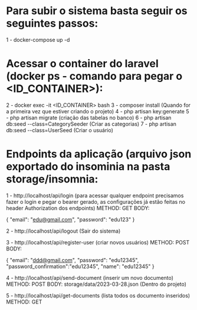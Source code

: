 # Para subir o sistema basta seguir os seguintes passos:

1 - docker-compose up -d

# Acessar o container do laravel (docker ps - comando para pegar o <ID_CONTAINER>):

2 - docker exec -it <ID_CONTAINER> bash
3 - composer install (Quando for a primeira vez que estiver criando o projeto)
4 - php artisan key:generate
5 - php artisan migrate (criação das tabelas no banco)
6 - php artisan db:seed --class=CategorySeeder (Criar as categorias)
7 - php artisan db:seed --class=UserSeed (Criar o usuário)


# Endpoints da aplicação (arquivo json exportado do insominia na pasta storage/insomnia:

1 -  http://localhost/api/login  (para acessar qualquer endpoint precisamos fazer o login e pegar o bearer gerado, as configurações já estão feitas no header Authorization dos endpoints)
METHOD: GET 
BODY:

{
	"email": "edu@gmail.com",
	"password": "edu123"
}

2 - http://localhost/api/logout (Sair do sistema)

3 - http://localhost/api/register-user (criar novos usuários)
METHOD: POST
BODY:

{
	"email": "ddd@gmail.com",
	"password": "edu12345",
	"password_confirmation":"edu12345",
	"name": "edu12345"
}

4 - http://localhost/api/send-document (inserir um novo documento)
METHOD: POST
BODY: storage/data/2023-03-28.json (Dentro do projeto)

5 - http://localhost/api/get-documents (lista todos os documento inseridos)
METHOD: GET

